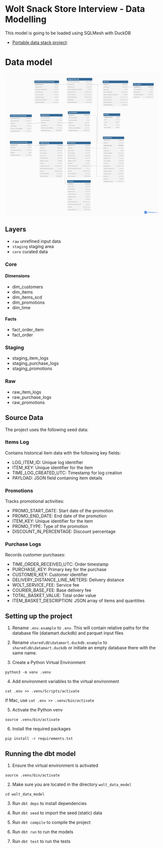 # Wolt Snack Store Interview - Data Modelling 


This model is going to be loaded using SQLMesh with DuckDB
- [Portable data stack project](https://github.com/nmirson-ml/datamesh_portable_analytics_wolt):


# Data model
 
![Data Model](resources/model_diagram.png "Data Model")

## Layers

- `raw` unrefined input data
- `staging` staging area
- `core` curated data

### Core
#### Dimensions
- dim_customers
- dim_items
- dim_items_scd
- dim_promotions
- dim_time

#### Facts
- fact_order_item
- fact_order

### Staging
- staging_item_logs
- staging_purchase_logs
- staging_promotions

### Raw
- raw_item_logs
- raw_purchase_logs
- raw_promotions


## Source Data
The project uses the following seed data:

### Items Log
Contains historical item data with the following key fields:
- LOG_ITEM_ID: Unique log identifier
- ITEM_KEY: Unique identifier for the item
- TIME_LOG_CREATED_UTC: Timestamp for log creation
- PAYLOAD: JSON field containing item details

### Promotions
Tracks promotional activities:
- PROMO_START_DATE: Start date of the promotion
- PROMO_END_DATE: End date of the promotion
- ITEM_KEY: Unique identifier for the item
- PROMO_TYPE: Type of the promotion
- DISCOUNT_IN_PERCENTAGE: Discount percentage

### Purchase Logs
Records customer purchases:
- TIME_ORDER_RECEIVED_UTC: Order timestamp
- PURCHASE_KEY: Primary key for the purchase
- CUSTOMER_KEY: Customer identifier
- DELIVERY_DISTANCE_LINE_METERS: Delivery distance
- WOLT_SERVICE_FEE: Service fee
- COURIER_BASE_FEE: Base delivery fee
- TOTAL_BASKET_VALUE: Total order value
- ITEM_BASKET_DESCRIPTION: JSON array of items and quantities


## Setting up the project

1. Rename `.env.example` to `.env`. This will contain relative paths for the database file (datamart.duckdb) and parquet input files

2. Rename `shared\db\datamart.duckdb.example` to `shared\db\datamart.duckdb` or initiate an empty database there with the same name.

3. Create a Python Virtual Environment

`python3 -m venv .venv`

4. Add environment variables to the virtual environment

`cat .env >> .venv/Scripts/activate`

If Mac, use `cat .env >> .venv/bin/activate`


5. Activate the Python venv

`source .venv/bin/activate`

6. Install the required packages

`pip install -r requirements.txt`


## Running the dbt model

1. Ensure the virtual environment is activated

`source .venv/bin/activate`

2. Make sure you are located in the directory  `wolt_data_model`

`cd wolt_data_model`

3. Run `dbt deps` to install dependencies

4. Run `dbt seed` to import the seed (static) data

5. Run `dbt compile` to compile the project

6. Run `dbt run` to run the models

7. Run `dbt test` to run the tests


